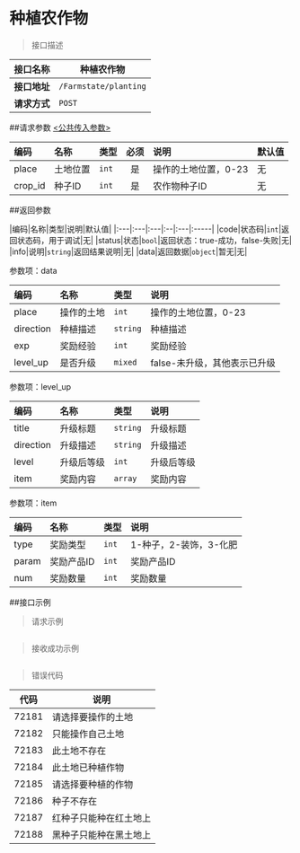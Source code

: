 # 种植农作物

>接口描述

| 接口名称 | 种植农作物 |
|----------|--------|
|**接口地址**|```/Farmstate/planting```|
|**请求方式**|```POST```|

##请求参数
[<公共传入参数>](../README.md)  

|编码|名称|类型|必须|说明|默认值|
|:---|:---|:---|:--:|:---|:-----|
|place|土地位置|```int```|是|操作的土地位置，0-23|无|
|crop_id|种子ID|```int```|是|农作物种子ID|无|

##返回参数

|编码|名称|类型|说明|默认值|
|:---|:---|:---|:--|:---|:-----|
|code|状态码|```int```|返回状态码，用于调试|无|
|status|状态|```bool```|返回状态：true-成功，false-失败|无|
|info|说明|```string```|返回结果说明|无|
|data|返回数据|```object```|暂无|无|

参数项：data

|编码 |名称|类型|说明|
|:----|:---|:---|:---|
|place|操作的土地|```int```|操作的土地位置，0-23|
|direction|种植描述|```string```|种植描述|
|exp|奖励经验|```int```|奖励经验|
|level_up|是否升级|```mixed```|false-未升级，其他表示已升级|

参数项：level_up

|编码 |名称|类型|说明|
|:----|:---|:---|:---|
|title|升级标题|```string```|升级标题|
|direction|升级描述|```string```|升级描述|
|level|升级后等级|```int```|升级后等级|
|item|奖励内容|```array```|奖励内容|

参数项：item

|编码 |名称|类型|说明|
|:----|:---|:---|:---|
|type|奖励类型|```int```|1-种子，2-装饰，3-化肥|
|param|奖励产品ID|```int```|奖励产品ID|
|num|奖励数量|```int```|奖励数量|

##接口示例

>请求示例

```

```

>接收成功示例

```

```

>错误代码

|代码|说明|
|----|----|
|72181|请选择要操作的土地|
|72182|只能操作自己土地|
|72183|此土地不存在|
|72184|此土地已种植作物|
|72185|请选择要种植的作物|
|72186|种子不存在|
|72187|红种子只能种在红土地上|
|72188|黑种子只能种在黑土地上|
